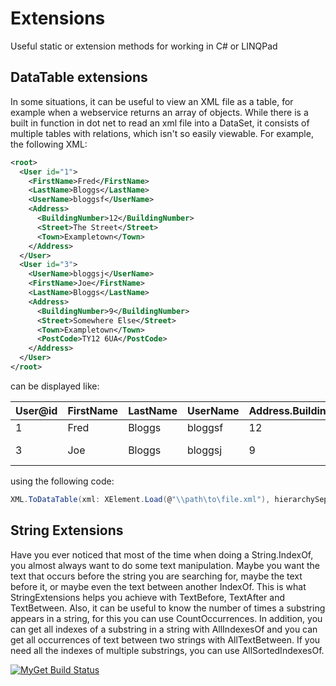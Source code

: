 # Extensions
Useful static or extension methods for working in C# or LINQPad

## DataTable extensions
In some situations, it can be useful to view an XML file as a table, for example when a webservice returns an array of objects.  While there is a built in function in dot net to read an xml file into a DataSet, it consists of multiple tables with relations, which isn't so easily viewable.
For example, the following XML:
```xml
<root>
  <User id="1">
    <FirstName>Fred</FirstName>
    <LastName>Bloggs</LastName>
    <UserName>bloggsf</UserName>
    <Address>
      <BuildingNumber>12</BuildingNumber>
      <Street>The Street</Street>
      <Town>Exampletown</Town>
    </Address>
  </User>
  <User id="3">
    <UserName>bloggsj</UserName>
    <FirstName>Joe</FirstName>
    <LastName>Bloggs</LastName>
    <Address>
      <BuildingNumber>9</BuildingNumber>
      <Street>Somewhere Else</Street>
      <Town>Exampletown</Town>
      <PostCode>TY12 6UA</PostCode>
    </Address>
  </User>
</root>
```
can be displayed like:

User@id | FirstName | LastName | UserName | Address.BuildingNumber | Address.Street | Address.Town | Address.PostCode
--- | --- | --- | --- | --- | --- | --- | ---
1 | Fred | Bloggs | bloggsf | 12 | The Street | Exampletown | null
3 | Joe | Bloggs | bloggsj | 9 | Somewhere Else | Exampletown | TY12 6UA

using the following code:
```cs
XML.ToDataTable(xml: XElement.Load(@"\\path\to\file.xml"), hierarchySeparator: "." /* don't shorten column names */, includeAttributes: true, reverseHierarchy: true);
```

## String Extensions
Have you ever noticed that most of the time when doing a String.IndexOf, you almost always want to do some text manipulation.  Maybe you want the text that occurs before the string you are searching for, maybe the text before it, or maybe even the text between another IndexOf.  This is what StringExtensions helps you achieve with TextBefore, TextAfter and TextBetween.  Also, it can be useful to know the number of times a substring appears in a string, for this you can use CountOccurrences.  In addition, you can get all indexes of a substring in a string with AllIndexesOf and you can get all occurrences of text between two strings with AllTextBetween.  If you need all the indexes of multiple substrings, you can use AllSortedIndexesOf.

[![MyGet Build Status](https://www.myget.org/BuildSource/Badge/progamer-me?identifier=4653f437-eca9-4422-9a81-662bceb36acc)](https://www.myget.org/)
